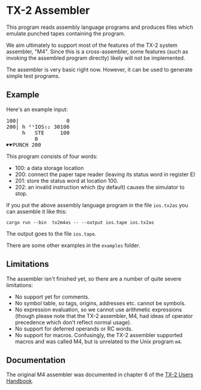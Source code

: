 # TX-2 Assembler

This program reads assembly language programs and produces files which
emulate punched tapes containing the program.

We aim ultimately to support most of the features of the TX-2 system
assembler, "M4".  Since this is a cross-assembler, some features (such
as invoking the assembled program directly) likely will not be
implemented.

The assembler is very basic right now.  However, it can be used to
generate simple test programs.

## Example

Here's an example input:

<pre>
100|               0
200| h ²¹IOS₅₂ 30106
     h   STE     100
         0
☛☛PUNCH 200
</pre>

This program consists of four words:

* 100: a data storage location
* 200: connect the paper tape reader (leaving its status word in register E)
* 201: store the status word at location 100.
* 202: an invalid instruction which (by default) causes the simulator to stop.

If you put the above assembly language program in the file
`ios.tx2as` you can assemble it like this:

```
cargo run --bin  tx2m4as -- --output ios.tape ios.tx2as
```

The output goes to the file `ios.tape`.

There are some other examples in the `examples` folder.

## Limitations

The assembler isn't finished yet, so there are a number of quite
severe limitations:

* No support yet for comments.
* No symbol table, so tags, origins, addresses etc. cannot be symbols.
* No expression evaluation, so we cannot use arithmetic expressions
  (though please note that the TX-2 assembler, M4, had ideas of
  operator precedence which don't reflect normal usage).
* No support for deferred operands or RC words.
* No support for macros.  Confusingly, the TX-2 assembler supported
  macros and was called M4, but is unrelated to the Unix program `m4`.

## Documentation

The original M4 assembler was documented in chapter 6 of the [TX-2
Users
Handbook](https://tx-2.github.io/documentation#tx-2-users-handbook).
